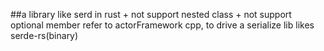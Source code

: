 ##a library like serd in rust + not support nested class +
    not support optional member
    refer to actorFramework cpp, to drive a serialize lib likes serde-rs(binary)
